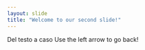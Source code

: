 ```yaml
---
layout: slide
title: "Welcome to our second slide!"
---
```

Del testo a caso
Use the left arrow to go back!
